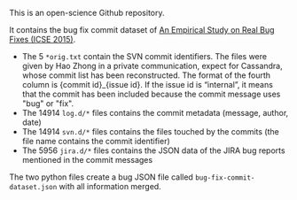 This is an open-science Github repository.

It contains the bug fix commit dataset of [An Empirical Study on Real Bug Fixes (ICSE 2015)](http://stap.sjtu.edu.cn/images/8/86/Icse15-bugstudy.pdf).

* The 5 `*orig.txt` contain the SVN commit identifiers. The files were given by Hao Zhong in a private communication, expect for Cassandra, whose commit list has been reconstructed. The format of the fourth column is {commit id}_{issue id}. If the issue id is “internal”, it means that the commit has been included because the commit message uses "bug" or "fix".
* The 14914 `log.d/*` files contains the commit metadata (message, author, date)
* The 14914 `svn.d/*` files contains the files touched by the commits (the file name contains the commit identifier)
* The 5956 `jira.d/*` files contains the JSON data of the JIRA bug reports mentioned in the commit messages

The two python files create a bug JSON file called `bug-fix-commit-dataset.json` with all information merged.



